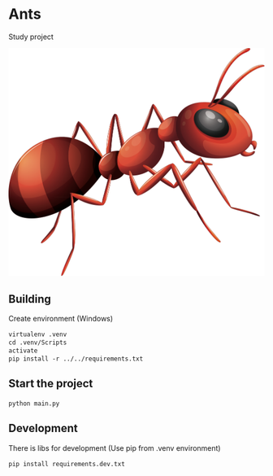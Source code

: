 # Ants

Study project

![Logo Ant](./image/ant.png)

## Building

Create environment (Windows)
```
virtualenv .venv
cd .venv/Scripts
activate
pip install -r ../../requirements.txt
```

## Start the project

```
python main.py
```

## Development

There is libs for development
(Use pip from .venv environment)

```
pip install requirements.dev.txt
```